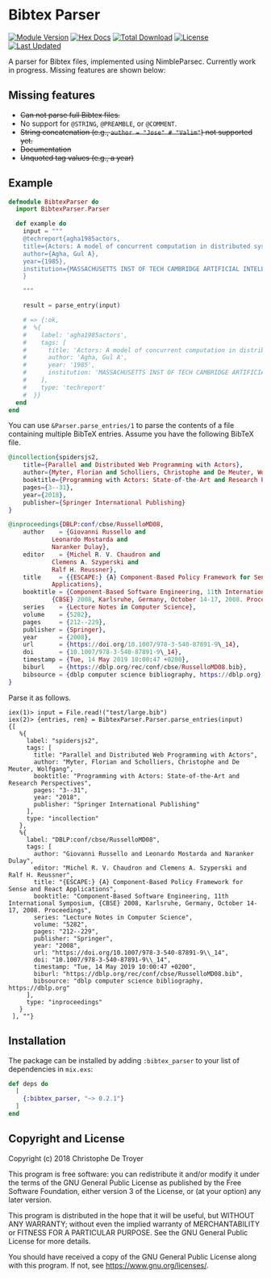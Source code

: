 # Bibtex Parser

[![Module Version](https://img.shields.io/hexpm/v/bibtex_parser.svg)](https://hex.pm/packages/bibtex_parser)
[![Hex Docs](https://img.shields.io/badge/hex-docs-lightgreen.svg)](https://hexdocs.pm/bibtex_parser/)
[![Total Download](https://img.shields.io/hexpm/dt/bibtex_parser.svg)](https://hex.pm/packages/bibtex_parser)
[![License](https://img.shields.io/hexpm/l/bibtex_parser.svg)](https://github.com/m1dnight/bibtex_parser/blob/master/LICENSE.md)
[![Last Updated](https://img.shields.io/github/last-commit/m1dnight/bibtex_parser.svg)](https://github.com/m1dnight/bibtex_parser/commits/master)

A parser for Bibtex files, implemented using NimbleParsec. Currently work in progress. Missing features are shown below:

## Missing features

 - ~~Can not parse full Bibtex files.~~
 - No support for `@STRING`, `@PREAMBLE`, or `@COMMENT`.
 - ~~String concatenation (e.g., `author = "Jose" # "Valim"`) not supported yet.~~
 - ~~Documentation~~
 - ~~Unquoted tag values (e.g., a year)~~

## Example

```elixir
defmodule BibtexParser do
  import BibtexParser.Parser

  def example do
    input = """
    @techreport{agha1985actors,
    title={Actors: A model of concurrent computation in distributed systems.},
    author={Agha, Gul A},
    year={1985},
    institution={MASSACHUSETTS INST OF TECH CAMBRIDGE ARTIFICIAL INTELLIGENCE LAB}
    }

    """

    result = parse_entry(input)

    # => {:ok,
    #  %{
    #    label: 'agha1985actors',
    #    tags: [
    #      title: 'Actors: A model of concurrent computation in distributed systems.',
    #      author: 'Agha, Gul A',
    #      year: '1985',
    #      institution: 'MASSACHUSETTS INST OF TECH CAMBRIDGE ARTIFICIAL INTELLIGENCE LAB'
    #    ],
    #    type: 'techreport'
    #  }}
  end
end

```
You can use `&Parser.parse_entries/1` to parse the contents of a file containing multiple BibTeX entries.
Assume you have the following BibTeX file.

```elixir
@incollection{spidersjs2,
    title={Parallel and Distributed Web Programming with Actors},
    author={Myter, Florian and Scholliers, Christophe and De Meuter, Wolfgang},
    booktitle={Programming with Actors: State-of-the-Art and Research Perspectives},
    pages={3--31},
    year={2018},
    publisher={Springer International Publishing}
}

@inproceedings{DBLP:conf/cbse/RusselloMD08,
    author    = {Giovanni Russello and
            Leonardo Mostarda and
            Naranker Dulay},
    editor    = {Michel R. V. Chaudron and
            Clemens A. Szyperski and
            Ralf H. Reussner},
    title     = {{ESCAPE:} {A} Component-Based Policy Framework for Sense and React
            Applications},
    booktitle = {Component-Based Software Engineering, 11th International Symposium,
            {CBSE} 2008, Karlsruhe, Germany, October 14-17, 2008. Proceedings},
    series    = {Lecture Notes in Computer Science},
    volume    = {5282},
    pages     = {212--229},
    publisher = {Springer},
    year      = {2008},
    url       = {https://doi.org/10.1007/978-3-540-87891-9\_14},
    doi       = {10.1007/978-3-540-87891-9\_14},
    timestamp = {Tue, 14 May 2019 10:00:47 +0200},
    biburl    = {https://dblp.org/rec/conf/cbse/RusselloMD08.bib},
    bibsource = {dblp computer science bibliography, https://dblp.org}
}
```

Parse it as follows.

```iex
iex(1)> input = File.read!("test/large.bib") 
iex(2)> {entries, rem} = BibtexParser.Parser.parse_entries(input)
{[
   %{
     label: "spidersjs2",
     tags: [
       title: "Parallel and Distributed Web Programming with Actors",
       author: "Myter, Florian and Scholliers, Christophe and De Meuter, Wolfgang",
       booktitle: "Programming with Actors: State-of-the-Art and Research Perspectives",
       pages: "3--31",
       year: "2018",
       publisher: "Springer International Publishing"
     ],
     type: "incollection"
   },
   %{
     label: "DBLP:conf/cbse/RusselloMD08",
     tags: [
       author: "Giovanni Russello and Leonardo Mostarda and Naranker Dulay",
       editor: "Michel R. V. Chaudron and Clemens A. Szyperski and Ralf H. Reussner",
       title: "{ESCAPE:} {A} Component-Based Policy Framework for Sense and React Applications",
       booktitle: "Component-Based Software Engineering, 11th International Symposium, {CBSE} 2008, Karlsruhe, Germany, October 14-17, 2008. Proceedings",
       series: "Lecture Notes in Computer Science",
       volume: "5282",
       pages: "212--229",
       publisher: "Springer",
       year: "2008",
       url: "https://doi.org/10.1007/978-3-540-87891-9\\_14",
       doi: "10.1007/978-3-540-87891-9\\_14",
       timestamp: "Tue, 14 May 2019 10:00:47 +0200",
       biburl: "https://dblp.org/rec/conf/cbse/RusselloMD08.bib",
       bibsource: "dblp computer science bibliography, https://dblp.org"
     ],
     type: "inproceedings"
   }
 ], ""}
```
## Installation

The package can be installed by adding `:bibtex_parser` to your list of
dependencies in `mix.exs`:

```elixir
def deps do
  [
    {:bibtex_parser, "~> 0.2.1"}
  ]
end
```

## Copyright and License

Copyright (c) 2018 Christophe De Troyer

This program is free software: you can redistribute it and/or modify
it under the terms of the GNU General Public License as published by
the Free Software Foundation, either version 3 of the License, or
(at your option) any later version.

This program is distributed in the hope that it will be useful,
but WITHOUT ANY WARRANTY; without even the implied warranty of
MERCHANTABILITY or FITNESS FOR A PARTICULAR PURPOSE.  See the
GNU General Public License for more details.

You should have received a copy of the GNU General Public License
along with this program.  If not, see <https://www.gnu.org/licenses/>.
